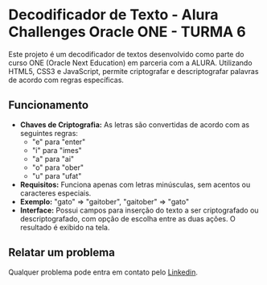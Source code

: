 # Decodificador de Texto - Alura Challenges Oracle ONE - TURMA 6

Este projeto é um decodificador de textos desenvolvido como parte do curso ONE (Oracle Next Education) em parceria com a ALURA. Utilizando HTML5, CSS3 e JavaScript, permite criptografar e descriptografar palavras de acordo com regras específicas.

## Funcionamento

-   **Chaves de Criptografia:** As letras são convertidas de acordo com as seguintes regras:
    -   "e" para "enter"
    -   "i" para "imes"
    -   "a" para "ai"
    -   "o" para "ober"
    -   "u" para "ufat"
-   **Requisitos:** Funciona apenas com letras minúsculas, sem acentos ou caracteres especiais.
-   **Exemplo:** "gato" => "gaitober", "gaitober" => "gato"
-   **Interface:** Possui campos para inserção do texto a ser criptografado ou descriptografado, com opção de escolha entre as duas ações. O resultado é exibido na tela.
## Relatar um problema
Qualquer problema pode entra em contato pelo [Linkedin](https://www.linkedin.com/in/evaldo-butzke/).
 

